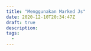 ```yaml
---
title: "Menggunakan Marked Js"
date: 2020-12-10T20:34:47Z
draft: true
description: 
tags:
  - 
---
```


